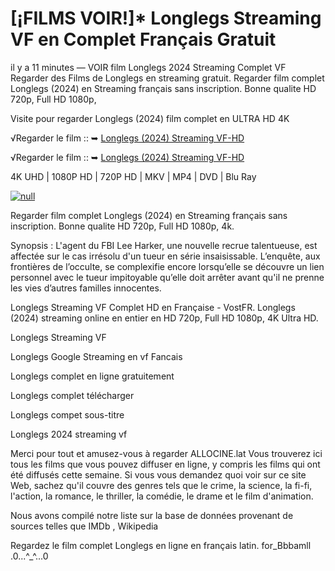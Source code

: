# [¡FILMS VOIR!]* Longlegs Streaming VF en Complet Français Gratuit

il y a 11 minutes — VOIR film Longlegs 2024 Streaming Complet VF Regarder des Films de Longlegs en streaming gratuit. Regarder film complet Longlegs (2024) en Streaming français sans inscription. Bonne qualite HD 720p, Full HD 1080p,

Visite pour regarder Longlegs (2024) film complet en ULTRA HD 4K

√Regarder le film :: ➥ [Longlegs (2024) Streaming VF-HD](https://maxstream-best.blogspot.com/2024/07/longlegsvf.html)

√Regarder le film :: ➥ [Longlegs (2024) Streaming VF-HD](https://maxstream-best.blogspot.com/2024/07/longlegsvf.html)

4K UHD | 1080P HD | 720P HD | MKV | MP4 | DVD | Blu Ray

[![null](https://static.wixstatic.com/media/855a25_043b5abeb4ae4d35ac003198e7fe56ed~mv2.gif)](https://maxstream-best.blogspot.com/2024/07/longlegsvf.html)


Regarder film complet Longlegs (2024) en Streaming français sans inscription. Bonne qualite HD 720p, Full HD 1080p, 4k.

Synopsis : L'agent du FBI Lee Harker, une nouvelle recrue talentueuse, est affectée sur le cas irrésolu d'un tueur en série insaisissable. L’enquête, aux frontières de l’occulte, se complexifie encore lorsqu’elle se découvre un lien personnel avec le tueur impitoyable qu’elle doit arrêter avant qu'il ne prenne les vies d’autres familles innocentes.

Longlegs Streaming VF Complet HD en Française - VostFR. Longlegs (2024) streaming online en entier en HD 720p, Full HD 1080p, 4K Ultra HD.

Longlegs Streaming VF

Longlegs Google Streaming en vf Fancais

Longlegs complet en ligne gratuitement

Longlegs complet télécharger

Longlegs compet sous-titre

Longlegs 2024 streaming vf

Merci pour tout et amusez-vous à regarder ALLOCINE.lat Vous trouverez ici tous les films que vous pouvez diffuser en ligne, y compris les films qui ont été diffusés cette semaine. Si vous vous demandez quoi voir sur ce site Web, sachez qu'il couvre des genres tels que le crime, la science, la fi-fi, l'action, la romance, le thriller, la comédie, le drame et le film d'animation.

Nous avons compilé notre liste sur la base de données provenant de sources telles que IMDb , Wikipedia

Regardez le film complet Longlegs en ligne en français latin. for_Bbbamll .0...^_^...0
